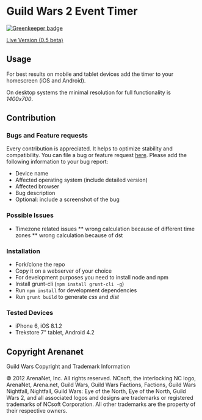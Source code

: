 # Guild Wars 2 Event Timer

[![Greenkeeper badge](https://badges.greenkeeper.io/alexander-heimbuch/guild-wars-2-timer.svg)](https://greenkeeper.io/)

[Live Version (0.5 beta)](https://zusatzstoff.github.io/guild-wars-2-timer)

## Usage

For best results on mobile and tablet devices add the timer to your homescreen (iOS and Android).

On desktop systems the minimal resolution for full functionality is _1400x700_.

## Contribution

### Bugs and Feature requests

Every contribution is appreciated. It helps to optimize stability and compatibility. You can file a bug or feature request [here](https://github.com/zusatzstoff/guild-wars-2-timer/issues). Please add the following information to your bug report:

* Device name
* Affected operating system (include detailed version)
* Affected browser
* Bug description
* Optional: include a screenshot of the bug

### Possible Issues

* Timezone related issues
** wrong calculation because of different time zones
** wrong calculation because of dst

### Installation

* Fork/clone the repo
* Copy it on a webserver of your choice
* For development purposes you need to install node and npm
* Install grunt-cli (``npm install grunt-cli -g``)
* Run ``npm install`` for development dependencies
* Run ``grunt build`` to generate _css_ and _dist_

### Tested Devices

* iPhone 6, iOS 8.1.2
* Trekstore 7" tablet, Android 4.2

## Copyright Arenanet

Guild Wars Copyright and Trademark Information

© 2012 ArenaNet, Inc. All rights reserved. NCsoft, the interlocking NC logo, ArenaNet, Arena.net, Guild Wars, Guild Wars Factions, Factions, Guild Wars Nightfall, Nightfall, Guild Wars: Eye of the North, Eye of the North, Guild Wars 2, and all associated logos and designs are trademarks or registered trademarks of NCsoft Corporation. All other trademarks are the property of their respective owners.
